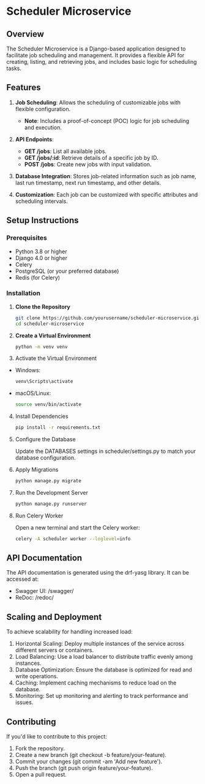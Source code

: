 # Scheduler Microservice

## Overview
The Scheduler Microservice is a Django-based application designed to facilitate job scheduling and management. It provides a flexible API for creating, listing, and retrieving jobs, and includes basic logic for scheduling tasks.

## Features

1. **Job Scheduling**: Allows the scheduling of customizable jobs with flexible configuration.
   - **Note**: Includes a proof-of-concept (POC) logic for job scheduling and execution.

2. **API Endpoints**:
   - **GET /jobs**: List all available jobs.
   - **GET /jobs/:id**: Retrieve details of a specific job by ID.
   - **POST /jobs**: Create new jobs with input validation.

3. **Database Integration**: Stores job-related information such as job name, last run timestamp, next run timestamp, and other details.

4. **Customization**: Each job can be customized with specific attributes and scheduling intervals.

## Setup Instructions

### Prerequisites

- Python 3.8 or higher
- Django 4.0 or higher
- Celery
- PostgreSQL (or your preferred database)
- Redis (for Celery)

### Installation

1. **Clone the Repository**

   ```bash
   git clone https://github.com/yourusername/scheduler-microservice.git
   cd scheduler-microservice

2. **Create a Virtual Environment**

   ```bash
   python -m venv venv

3. Activate the Virtual Environment

- Windows:

  ```bash
  venv\Scripts\activate

- macOS/Linux:

  ```bash
  source venv/bin/activate

4. Install Dependencies
    ```bash
    pip install -r requirements.txt
    ```

5. Configure the Database

    Update the DATABASES settings in scheduler/settings.py to match your database configuration.

6. Apply Migrations

    ```bash
    python manage.py migrate
    ```

7. Run the Development Server

    ```bash
    python manage.py runserver
    ```

8. Run Celery Worker

    Open a new terminal and start the Celery worker:

    ```bash
    celery -A scheduler worker --loglevel=info
    ```

## API Documentation

The API documentation is generated using the drf-yasg library. It can be accessed at:

- Swagger UI: /swagger/
- ReDoc: /redoc/

## Scaling and Deployment

To achieve scalability for handling increased load:

1. Horizontal Scaling: Deploy multiple instances of the service across different servers or containers.
2. Load Balancing: Use a load balancer to distribute traffic evenly among instances.
3. Database Optimization: Ensure the database is optimized for read and write operations.
4. Caching: Implement caching mechanisms to reduce load on the database.
5. Monitoring: Set up monitoring and alerting to track performance and issues.

## Contributing

If you'd like to contribute to this project:

1. Fork the repository.
2. Create a new branch (git checkout -b feature/your-feature).
3. Commit your changes (git commit -am 'Add new feature').
4. Push the branch (git push origin feature/your-feature).
5. Open a pull request.

